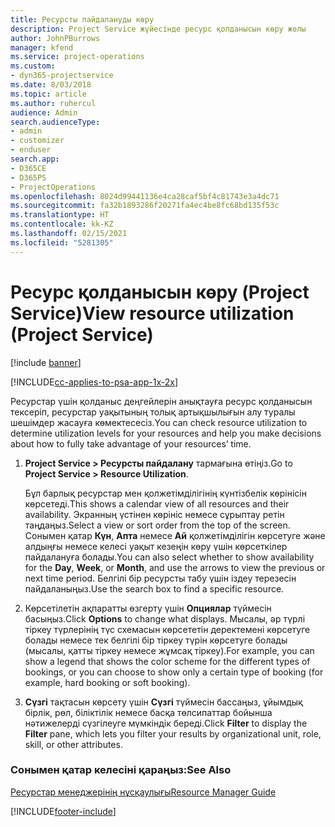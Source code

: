 ```yaml
---
title: Ресурсты пайдалануды көру
description: Project Service жүйесінде ресурс қолданысын көру жолы
author: JohnPBurrows
manager: kfend
ms.service: project-operations
ms.custom:
- dyn365-projectservice
ms.date: 8/03/2018
ms.topic: article
ms.author: ruhercul
audience: Admin
search.audienceType:
- admin
- customizer
- enduser
search.app:
- D365CE
- D365PS
- ProjectOperations
ms.openlocfilehash: 8024d99441136e4ca28caf5bf4c81743e3a4dc71
ms.sourcegitcommit: fa32b1893286f20271fa4ec4be8fc68bd135f53c
ms.translationtype: HT
ms.contentlocale: kk-KZ
ms.lasthandoff: 02/15/2021
ms.locfileid: "5281305"
---
```

# <a name="view-resource-utilization-project-service"></a><span data-ttu-id="4317a-103">Ресурс қолданысын көру (Project Service)</span><span class="sxs-lookup"><span data-stu-id="4317a-103">View resource utilization (Project Service)</span></span>

[!include [banner](../includes/psa-now-project-operations.md)]

[!INCLUDE[cc-applies-to-psa-app-1x-2x](../includes/cc-applies-to-psa-app-1x-2x.md)]

<span data-ttu-id="4317a-104">Ресурстар үшін қолданыс деңгейлерін анықтауға ресурс қолданысын тексеріп, ресурстар уақытының толық артықшылығын алу туралы шешімдер жасауға көмектесесіз.</span><span class="sxs-lookup"><span data-stu-id="4317a-104">You can check resource utilization to determine utilization levels for your resources and help you make decisions about how to fully take advantage of your resources’ time.</span></span>  
  
1. <span data-ttu-id="4317a-105">**Project Service > Ресурсты пайдалану** тармағына өтіңіз.</span><span class="sxs-lookup"><span data-stu-id="4317a-105">Go to **Project Service > Resource Utilization**.</span></span> 

     <span data-ttu-id="4317a-106">Бұл барлық ресурстар мен қолжетімділігінің күнтізбелік көрінісін көрсетеді.</span><span class="sxs-lookup"><span data-stu-id="4317a-106">This shows a calendar view of all resources and their availability.</span></span> <span data-ttu-id="4317a-107">Экранның үстінен көрініс немесе сұрыптау ретін таңдаңыз.</span><span class="sxs-lookup"><span data-stu-id="4317a-107">Select a view or sort order from the top of the screen.</span></span> <span data-ttu-id="4317a-108">Сонымен қатар **Күн**, **Апта** немесе **Ай** қолжетімділігін көрсетуге және алдыңғы немесе келесі уақыт кезеңін көру үшін көрсеткілер пайдалануға болады.</span><span class="sxs-lookup"><span data-stu-id="4317a-108">You can also select whether to show availability for the **Day**, **Week**, or **Month**, and use the arrows to view the previous or next time period.</span></span> <span data-ttu-id="4317a-109">Белгілі бір ресурсты табу үшін іздеу терезесін пайдаланыңыз.</span><span class="sxs-lookup"><span data-stu-id="4317a-109">Use the search box to find a specific resource.</span></span>      
  
2. <span data-ttu-id="4317a-110">Көрсетілетін ақпаратты өзгерту үшін **Опциялар** түймесін басыңыз.</span><span class="sxs-lookup"><span data-stu-id="4317a-110">Click **Options** to change what displays.</span></span> <span data-ttu-id="4317a-111">Мысалы, әр түрлі тіркеу түрлерінің түс схемасын көрсететін деректемені көрсетуге болады немесе тек белгілі бір тіркеу түрін көрсетуге болады (мысалы, қатты тіркеу немесе жұмсақ тіркеу).</span><span class="sxs-lookup"><span data-stu-id="4317a-111">For example, you can show a legend that shows the color scheme for the different types of bookings, or you can choose to show only a certain type of booking (for example, hard booking or soft booking).</span></span>  

3. <span data-ttu-id="4317a-112">**Сүзгі** тақтасын көрсету үшін **Сүзгі** түймесін бассаңыз, ұйымдық бірлік, рөл, біліктілік немесе басқа төлсипаттар бойынша нәтижелерді сүзгілеуге мүмкіндік береді.</span><span class="sxs-lookup"><span data-stu-id="4317a-112">Click **Filter** to display the **Filter** pane, which lets you filter your results by organizational unit, role, skill, or other attributes.</span></span>  
  
### <a name="see-also"></a><span data-ttu-id="4317a-113">Сонымен қатар келесіні қараңыз:</span><span class="sxs-lookup"><span data-stu-id="4317a-113">See Also</span></span>  
 [<span data-ttu-id="4317a-114">Ресурстар менеджерінің нұсқаулығы</span><span class="sxs-lookup"><span data-stu-id="4317a-114">Resource Manager Guide</span></span>](../psa/resource-manager-guide.md)


[!INCLUDE[footer-include](../includes/footer-banner.md)]